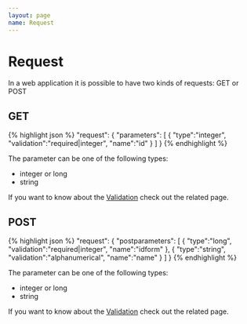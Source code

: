 ```yaml
---
layout: page
name: Request
---
```


# Request

In a web application it is possible to have two kinds of requests: GET or POST

## GET

{% highlight json %}
"request": {
  "parameters": [
    { "type":"integer", "validation":"required|integer", "name":"id" }
  ]
}
{% endhighlight %}

The parameter can be one of the following types:

* integer or long
* string

If you want to know about the <a href="{{site.baseurl}}/docs/validation">Validation</a> check out the related page.

## POST

{% highlight json %}
"request": {
  "postparameters": [
    { "type":"long", "validation":"required|integer", "name":"idform" },
    { "type":"string", "validation":"alphanumerical", "name":"name" }
  ]
}
{% endhighlight %}

The parameter can be one of the following types:

* integer or long
* string

If you want to know about the <a href="{{site.baseurl}}/docs/validation">Validation</a> check out the related page.
